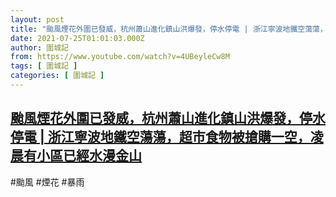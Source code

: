 ```yaml
---
layout: post
title: "颱風煙花外圍已發威，杭州蕭山進化鎮山洪爆發，停水停電 | 浙江寧波地鐵空蕩蕩，超市食物被搶購一空，凌晨有小區已經水漫金山"
date: 2021-07-25T01:01:03.000Z
author: 圍城記
from: https://www.youtube.com/watch?v=4UBeyleCw8M
tags: [ 圍城記 ]
categories: [ 圍城記 ]
---
```

<!--1627174863000-->
[颱風煙花外圍已發威，杭州蕭山進化鎮山洪爆發，停水停電 | 浙江寧波地鐵空蕩蕩，超市食物被搶購一空，凌晨有小區已經水漫金山](https://www.youtube.com/watch?v=4UBeyleCw8M)
------

<div>
#颱風 #煙花 #暴雨
</div>
